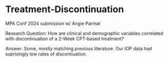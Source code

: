 # Treatment-Discontinuation
MPA Conf 2024 submission w/ Angie Parmar

Research Question: How are clinical and demographic variables correlated with discontinuation of a 2-Week CPT-based treatment?

Answer: Some, mostly matching previous literature. Our IOP data had suprisingly low rates of discontiuation. 
